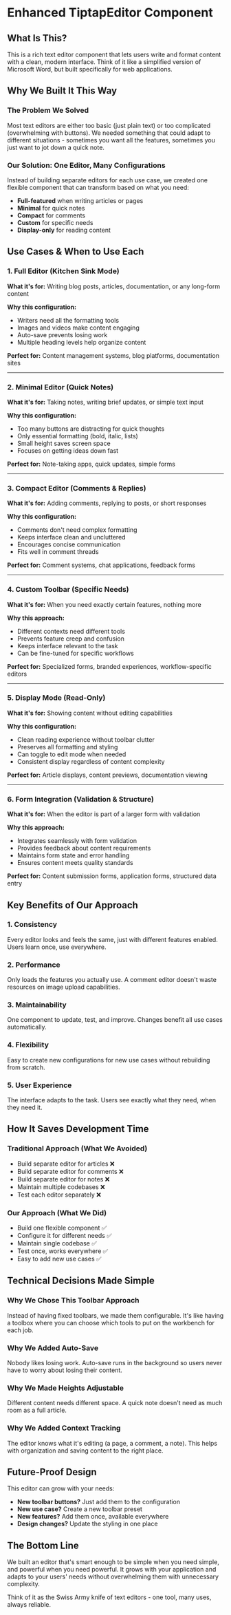 # Enhanced TiptapEditor Component

## What Is This?

This is a rich text editor component that lets users write and format content with a clean, modern interface. Think of it like a simplified version of Microsoft Word, but built specifically for web applications.

## Why We Built It This Way

### The Problem We Solved
Most text editors are either too basic (just plain text) or too complicated (overwhelming with buttons). We needed something that could adapt to different situations - sometimes you want all the features, sometimes you just want to jot down a quick note.

### Our Solution: One Editor, Many Configurations
Instead of building separate editors for each use case, we created one flexible component that can transform based on what you need:

- **Full-featured** when writing articles or pages
- **Minimal** for quick notes
- **Compact** for comments
- **Custom** for specific needs
- **Display-only** for reading content

## Use Cases & When to Use Each

### 1. Full Editor (Kitchen Sink Mode)
**What it's for:** Writing blog posts, articles, documentation, or any long-form content

**Why this configuration:**
- Writers need all the formatting tools
- Images and videos make content engaging
- Auto-save prevents losing work
- Multiple heading levels help organize content

**Perfect for:** Content management systems, blog platforms, documentation sites

---

### 2. Minimal Editor (Quick Notes)
**What it's for:** Taking notes, writing brief updates, or simple text input

**Why this configuration:**
- Too many buttons are distracting for quick thoughts
- Only essential formatting (bold, italic, lists)
- Small height saves screen space
- Focuses on getting ideas down fast

**Perfect for:** Note-taking apps, quick updates, simple forms

---

### 3. Compact Editor (Comments & Replies)
**What it's for:** Adding comments, replying to posts, or short responses

**Why this configuration:**
- Comments don't need complex formatting
- Keeps interface clean and uncluttered
- Encourages concise communication
- Fits well in comment threads

**Perfect for:** Comment systems, chat applications, feedback forms

---

### 4. Custom Toolbar (Specific Needs)
**What it's for:** When you need exactly certain features, nothing more

**Why this approach:**
- Different contexts need different tools
- Prevents feature creep and confusion
- Keeps interface relevant to the task
- Can be fine-tuned for specific workflows

**Perfect for:** Specialized forms, branded experiences, workflow-specific editors

---

### 5. Display Mode (Read-Only)
**What it's for:** Showing content without editing capabilities

**Why this configuration:**
- Clean reading experience without toolbar clutter
- Preserves all formatting and styling
- Can toggle to edit mode when needed
- Consistent display regardless of content complexity

**Perfect for:** Article displays, content previews, documentation viewing

---

### 6. Form Integration (Validation & Structure)
**What it's for:** When the editor is part of a larger form with validation

**Why this approach:**
- Integrates seamlessly with form validation
- Provides feedback about content requirements
- Maintains form state and error handling
- Ensures content meets quality standards

**Perfect for:** Content submission forms, application forms, structured data entry

## Key Benefits of Our Approach

### 1. **Consistency**
Every editor looks and feels the same, just with different features enabled. Users learn once, use everywhere.

### 2. **Performance**
Only loads the features you actually use. A comment editor doesn't waste resources on image upload capabilities.

### 3. **Maintainability**
One component to update, test, and improve. Changes benefit all use cases automatically.

### 4. **Flexibility**
Easy to create new configurations for new use cases without rebuilding from scratch.

### 5. **User Experience**
The interface adapts to the task. Users see exactly what they need, when they need it.

## How It Saves Development Time

### Traditional Approach (What We Avoided)
- Build separate editor for articles ❌
- Build separate editor for comments ❌
- Build separate editor for notes ❌
- Maintain multiple codebases ❌
- Test each editor separately ❌

### Our Approach (What We Did)
- Build one flexible component ✅
- Configure it for different needs ✅
- Maintain single codebase ✅
- Test once, works everywhere ✅
- Easy to add new use cases ✅

## Technical Decisions Made Simple

### Why We Chose This Toolbar Approach
Instead of having fixed toolbars, we made them configurable. It's like having a toolbox where you can choose which tools to put on the workbench for each job.

### Why We Added Auto-Save
Nobody likes losing work. Auto-save runs in the background so users never have to worry about losing their content.

### Why We Made Heights Adjustable
Different content needs different space. A quick note doesn't need as much room as a full article.

### Why We Added Context Tracking
The editor knows what it's editing (a page, a comment, a note). This helps with organization and saving content to the right place.

## Future-Proof Design

This editor can grow with your needs:
- **New toolbar buttons?** Just add them to the configuration
- **New use case?** Create a new toolbar preset
- **New features?** Add them once, available everywhere
- **Design changes?** Update the styling in one place

## The Bottom Line

We built an editor that's smart enough to be simple when you need simple, and powerful when you need powerful. It grows with your application and adapts to your users' needs without overwhelming them with unnecessary complexity.

Think of it as the Swiss Army knife of text editors - one tool, many uses, always reliable.
